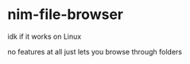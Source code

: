 # nim-file-browser
idk if it works on Linux 

no features at all just lets you browse through folders
